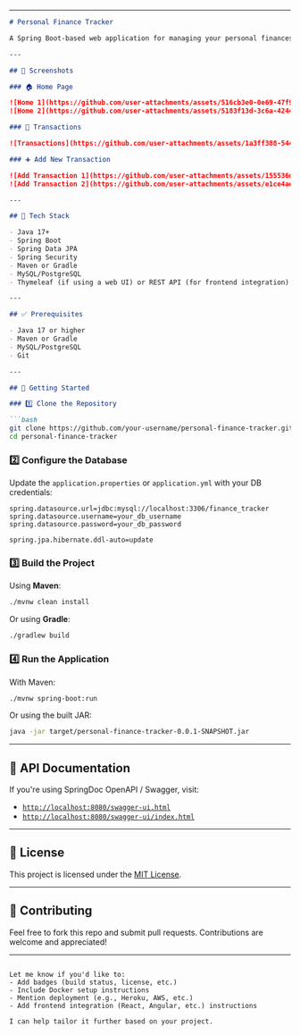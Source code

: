 

---

````markdown
# Personal Finance Tracker

A Spring Boot-based web application for managing your personal finances. Track income, expenses, and budgets easily with a user-friendly interface.

---

## 📸 Screenshots

### 🏠 Home Page

![Home 1](https://github.com/user-attachments/assets/516cb3e0-0e69-47f9-84c8-3ef72ef7eb60)
![Home 2](https://github.com/user-attachments/assets/5183f13d-3c6a-4244-84b7-629706c28132)

### 📄 Transactions

![Transactions](https://github.com/user-attachments/assets/1a3ff388-5449-4a37-a21d-7c533de72991)

### ➕ Add New Transaction

![Add Transaction 1](https://github.com/user-attachments/assets/155536db-4193-448f-8854-acc9204ebe8f)
![Add Transaction 2](https://github.com/user-attachments/assets/e1ce4ae7-1701-4b56-aff6-c08adb2379aa)

---

## 🧰 Tech Stack

- Java 17+
- Spring Boot
- Spring Data JPA
- Spring Security
- Maven or Gradle
- MySQL/PostgreSQL
- Thymeleaf (if using a web UI) or REST API (for frontend integration)

---

## ✅ Prerequisites

- Java 17 or higher
- Maven or Gradle
- MySQL/PostgreSQL
- Git

---

## 🚀 Getting Started

### 1️⃣ Clone the Repository

```bash
git clone https://github.com/your-username/personal-finance-tracker.git
cd personal-finance-tracker
````

### 2️⃣ Configure the Database

Update the `application.properties` or `application.yml` with your DB credentials:

```properties
spring.datasource.url=jdbc:mysql://localhost:3306/finance_tracker
spring.datasource.username=your_db_username
spring.datasource.password=your_db_password

spring.jpa.hibernate.ddl-auto=update
```

### 3️⃣ Build the Project

Using **Maven**:

```bash
./mvnw clean install
```

Or using **Gradle**:

```bash
./gradlew build
```

### 4️⃣ Run the Application

With Maven:

```bash
./mvnw spring-boot:run
```

Or using the built JAR:

```bash
java -jar target/personal-finance-tracker-0.0.1-SNAPSHOT.jar
```

---

## 📘 API Documentation

If you're using SpringDoc OpenAPI / Swagger, visit:

* [`http://localhost:8080/swagger-ui.html`](http://localhost:8080/swagger-ui.html)
* [`http://localhost:8080/swagger-ui/index.html`](http://localhost:8080/swagger-ui/index.html)

---

## 📄 License

This project is licensed under the [MIT License](LICENSE).

---

## 🤝 Contributing

Feel free to fork this repo and submit pull requests. Contributions are welcome and appreciated!

---

```

Let me know if you'd like to:
- Add badges (build status, license, etc.)
- Include Docker setup instructions
- Mention deployment (e.g., Heroku, AWS, etc.)  
- Add frontend integration (React, Angular, etc.) instructions

I can help tailor it further based on your project.
```

